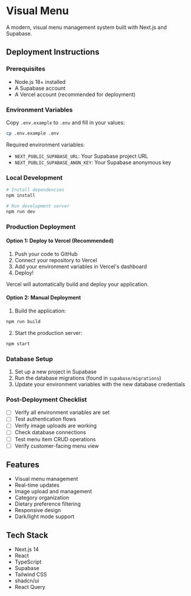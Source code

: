 # Visual Menu

A modern, visual menu management system built with Next.js and Supabase.

## Deployment Instructions

### Prerequisites
- Node.js 18+ installed
- A Supabase account
- A Vercel account (recommended for deployment)

### Environment Variables
Copy `.env.example` to `.env` and fill in your values:
```bash
cp .env.example .env
```

Required environment variables:
- `NEXT_PUBLIC_SUPABASE_URL`: Your Supabase project URL
- `NEXT_PUBLIC_SUPABASE_ANON_KEY`: Your Supabase anonymous key

### Local Development
```bash
# Install dependencies
npm install

# Run development server
npm run dev
```

### Production Deployment

#### Option 1: Deploy to Vercel (Recommended)

1. Push your code to GitHub
2. Connect your repository to Vercel
3. Add your environment variables in Vercel's dashboard
4. Deploy!

Vercel will automatically build and deploy your application.

#### Option 2: Manual Deployment

1. Build the application:
```bash
npm run build
```

2. Start the production server:
```bash
npm start
```

### Database Setup

1. Set up a new project in Supabase
2. Run the database migrations (found in `supabase/migrations`)
3. Update your environment variables with the new database credentials

### Post-Deployment Checklist

- [ ] Verify all environment variables are set
- [ ] Test authentication flows
- [ ] Verify image uploads are working
- [ ] Check database connections
- [ ] Test menu item CRUD operations
- [ ] Verify customer-facing menu view

## Features

- Visual menu management
- Real-time updates
- Image upload and management
- Category organization
- Dietary preference filtering
- Responsive design
- Dark/light mode support

## Tech Stack

- Next.js 14
- React
- TypeScript
- Supabase
- Tailwind CSS
- shadcn/ui
- React Query
